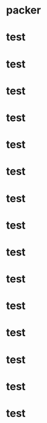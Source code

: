 # packer
# test
# test
# test
# test
# test
# test
# test
# test
# test
# test
# test
# test
# test
# test
# test